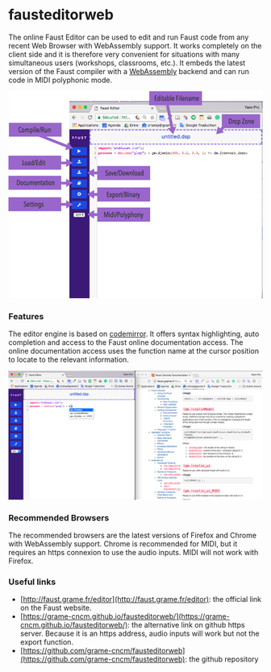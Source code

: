 # fausteditorweb
The online Faust Editor can be used to edit and run Faust code from any recent Web Browser with WebAssembly support. It works completely on the client side and it is therefore very convenient for situations with many simultaneous users (workshops, classrooms, etc.). It embeds the latest version of the Faust compiler with a [WebAssembly](http://webassembly.org) backend and can run code in MIDI polyphonic mode.

![](/images/editor-help.png)

### Features
The editor engine is based on [codemirror](https://codemirror.net/). It offers syntax highlighting, auto completion and access to the Faust online documentation access. The online documentation access uses the function name at the cursor position to locate to the relevant information.

![](/images/editor-doc.png) 

### Recommended Browsers

The recommended browsers are the latest versions of Firefox and Chrome with WebAssembly support. Chrome is recommended for MIDI, but it requires an https connexion to use the audio inputs. MIDI will not work with Firefox.

### Useful links

- [http://faust.grame.fr/editor](http://faust.grame.fr/editor): the official link on the Faust website. 
- [https://grame-cncm.github.io/fausteditorweb/](https://grame-cncm.github.io/fausteditorweb/): the alternative link on github https server. Because it is an https address, audio inputs will work but not the export function.
- [https://github.com/grame-cncm/fausteditorweb](https://github.com/grame-cncm/fausteditorweb): the github repository